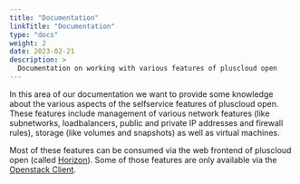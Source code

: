 ```yaml
---
title: "Documentation"
linkTitle: "Documentation"
type: "docs"
weight: 2
date: 2023-02-21
description: >
  Documentation on working with various features of pluscloud open
---
```


In this area of our documentation we want to provide some knowledge about the various aspects of the selfservice features of pluscloud open. These features include management of various network features (like subnetworks, loadbalancers, public and private IP addresses and firewall rules), storage (like volumes and snapshots) as well as virtual machines.

Most of these features can be consumed via the web frontend of pluscloud open (called [Horizon](https://docs.openstack.org/horizon/latest/)). Some of those features are only available via the [Openstack Client](https://docs.openstack.org/python-openstackclient/latest/index.html).
